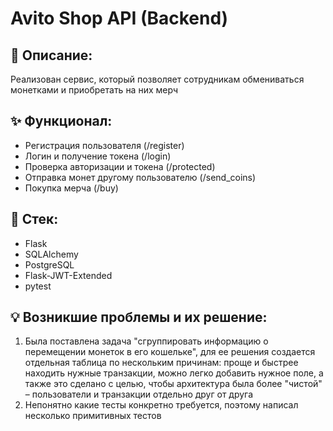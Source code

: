 # Avito Shop API (Backend)

## 📝 Описание:
Реализован сервис, который позволяет сотрудникам обмениваться монетками и приобретать на них мерч

## ✨ Функционал:
- Регистрация пользователя (/register)
- Логин и получение токена (/login)
- Проверка авторизации и токена (/protected)
- Отправка монет другому пользователю (/send_coins)
- Покупка мерча (/buy)

## 🤖 Стек:
- Flask
- SQLAlchemy
- PostgreSQL
- Flask-JWT-Extended
- pytest

## 💡 Возникшие проблемы и их решение:
1. Была поставлена задача "сгруппировать информацию о перемещении монеток в его кошельке",
для ее решения создается отдельная таблица по нескольким причинам: проще и быстрее находить 
нужные транзакции, можно легко добавить нужное поле, а также это сделано с целью, чтобы архитектура 
была более "чистой" – пользователи и транзакции отдельно друг от друга
2. Непонятно какие тесты конкретно требуется, поэтому написал несколько примитивных тестов
